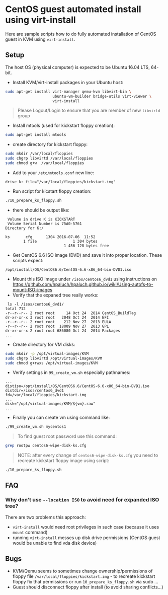 # CentOS guest automated install using virt-install

Here are sample scripts how to do fully automated installation
of CentOS guest in KVM using `virt-install`.

## Setup

The host OS (physical computer) is expected to be Ubuntu 16.04 LTS, 64-bit.

* Install KVM/virt-install packages in your Ubuntu host:
```bash
sudo apt-get install virt-manager qemu-kvm libvirt-bin \
                     ubuntu-vm-builder bridge-utils virt-viewer \
                     virt-install
``` 

> Please Logout/Login to ensure that you are member of new
> `libvirtd` group

* Install mtools (used for kickstart floppy creation):
```bash
sudo apt-get install mtools
```

* create directory for kickstart floppy:
```bash
sudo mkdir /var/local/floppies
sudo chgrp libvirtd /var/local/floppies
sudo chmod g+w  /var/local/floppies
```

* Add to your `/etc/mtools.conf` new line:
```
drive k: file="/var/local/floppies/kickstart.img"
```

* Run script for kicstart floppy creation:
```bash
./10_prepare_ks_floppy.sh
```

* there should be output like:
```
 Volume in drive K is KICKSTART  
 Volume Serial Number is 75A0-5761
Directory for K:/

ks       cfg      1304 2016-07-06  11:52 
        1 file                1 304 bytes
                          1 456 128 bytes free

```

* Get CentOS 6.6 ISO image (DVD) and save it into proper location.
  These scripts expect:
```
/opt/install/OS/CentOS6.6/CentOS-6.6-x86_64-bin-DVD1.iso
```
* Mount this ISO image under `/isos/centos6_dvd1` using
  instructions on <https://github.com/hpaluch/hpaluch.github.io/wiki/Using-autofs-to-mount-ISO-images>  
* Verify that the expaned tree really works:
```
 ls -l /isos/centos6_dvd1/
total 712
-r--r--r-- 2 root root     14 Oct 24  2014 CentOS_BuildTag
dr-xr-xr-x 3 root root   2048 Oct 24  2014 EFI
-r--r--r-- 2 root root    212 Nov 27  2013 EULA
-r--r--r-- 2 root root  18009 Nov 27  2013 GPL
dr-xr-xr-x 2 root root 686080 Oct 24  2014 Packages
...
```

* Create directory for VM disks:
```bash
sudo mkdir -p /opt/virtual-images/KVM
sudo chgrp libvirtd /opt/virtual-images/KVM
sudo chmod g+rwxs /opt/virtual-images/KVM
```

* Verify settings in `99_create_vm.sh` especially pathnames:
```
...
distiso=/opt/install/OS/CentOS6.6/CentOS-6.6-x86_64-bin-DVD1.iso
distdir=/isos/centos6_dvd1
fd=/var/local/floppies/kickstart.img
...
disk="/opt/virtual-images/KVM/${vm}.raw"
...
```

* Finally you can create vm using command like:
```bash
./99_create_vm.sh mycentos1
```

> To find guest root password use this command:
```bash
grep rootpw centos6-wipe-disk-ks.cfg
```

> NOTE: after every change of `centos6-wipe-disk-ks.cfg` you need to
> recreate kickstart floppy image using script:

```bash
./10_prepare_ks_floppy.sh
```


## FAQ

### Why don't use `--location ISO` to avoid need for expanded ISO tree?

There are two problems this approach:

* `virt-install` would need root privileges in such case (because it uses `mount` command)
* running `virt-install` messes up disk drive permissions (CentOS guest would be unable to find
  vda disk device)


## Bugs

* KVM/Qemu seems to sometimes change ownership/permissions of floppy
  file `/var/local/floppies/kickstart.img` - to recreate kickstart floppy fix that permissions
  or run `10_prepare_ks_floppy.sh` via sudo ...
* Guest should disconnect floppy after install (to avoid sharing conflicts...)

